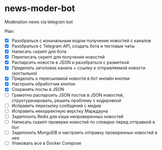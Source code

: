 # news-moder-bot
Moderation news via telegram bot


Plan:
- [x] Разобраться с изначальным кодом получения новостей с каналов
- [x] Разобраться с Telegram API, создать бота и тестовые чаты
- [x] Написать скрипт для бота
- [x] Переписать скрипт для получения новостей
- [x] Распарсить новости в JSON и разобраться с разметкой
- [x] Приделать заголовок канала + ссылку к отправляемой новости (костыльно)
- [x] Приделать к пересыламой новости в бот инлайн кнопки
- [x] Настроить обработчик кнопок
- [x] Сохранять посты в JSON
- [ ] Грамотно распарсить JSON постов в JSON новостей, структуризировать, решить проблему с кодировкой
- [ ] Исправить пересылку сообщений с медиа
- [ ] Исправить некорректную верстку Маркдауна
- [ ] Задеплоить Redis для кэша непроверенных новостей
- [ ] Написать скрипт проверки новостей по словарю перед отправкой в бот
- [ ] Задеплоить MongoDB и настроить отправку проверенных новостей в нее
- [ ] Упаковать все в Docker Compose
